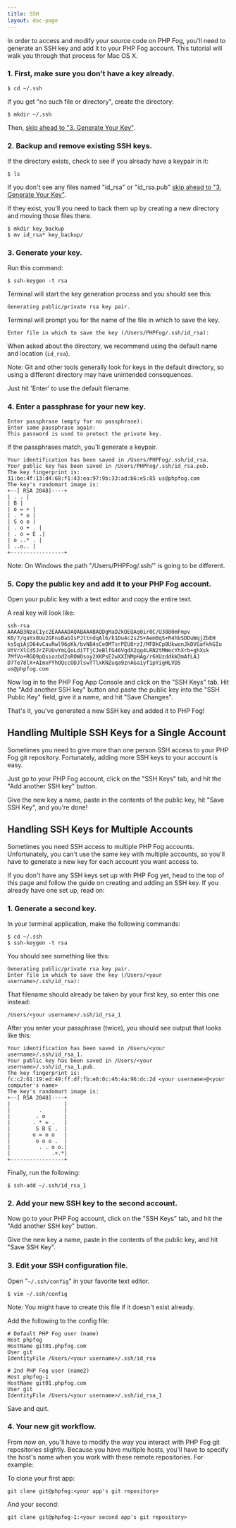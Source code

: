 ```yaml
---
title: SSH
layout: doc-page
---
```


In order to access and modify your source code on PHP Fog, you'll need to generate an SSH key and add it to your PHP Fog account. This tutorial will walk you through that process for Mac OS X. 

### 1. First, make sure you don't have a key already.

    $ cd ~/.ssh

If you get "no such file or directory", create the directory: 

    $ mkdir ~/.ssh

Then, [skip ahead to "3. Generate Your Key"]().

### 2. Backup and remove existing SSH keys.

If the directory exists, check to see if you already have a keypair in it: 

    $ ls

If you don't see any files named "id_rsa" or "id_rsa.pub" [skip ahead to "3. Generate Your Key"](). 

If they exist, you'll you need to back them up by creating a new directory and moving those files there.

	$ mkdir key_backup
	$ mv id_rsa* key_backup/

### 3. Generate your key.

Run this command: 

    $ ssh-keygen -t rsa

Terminal will start the key generation process and you should see this:

    Generating public/private rsa key pair.

Terminal will prompt you for the name of the file in which to save the key.

	Enter file in which to save the key (/Users/PHPFog/.ssh/id_rsa):

When asked about the directory, we recommend using the default name and location (`id_rsa`).

Note: Git and other tools generally look for keys in the default directory, so using a different directory may have unintended consequences.

Just hit 'Enter' to use the default filename.

### 4. Enter a passphrase for your new key.

	Enter passphrase (empty for no passphrase):
	Enter same passphrase again:
	This password is used to protect the private key.

If the passphrases match, you'll generate a keypair.

	Your identification has been saved in /Users/PHPFog/.ssh/id_rsa.
	Your public key has been saved in /Users/PHPFog/.ssh/id_rsa.pub.
	The key fingerprint is:
	31:be:4f:13:d4:68:f1:43:ea:97:9b:33:ad:b6:e5:85 us@phpfog.com
	The key's randomart image is:
	+--[ RSA 2048]----+
	| . . |
	| B |
	| o = + |
	| . * o |
	| S o o |
	| . o + . |
	| . o = E .|
	| o ..* . |
	| ..o.. |
	+-----------------+

Note: On Windows the path "/Users/PHPFog/.ssh/" is going to be different.

### 5. Copy the public key and add it to your PHP Fog account.

Open your public key with a text editor and copy the entire text.

A real key will look like:

	ssh-rsa
	AAAAB3NzaC1yc2EAAAADAQABAAABAQDgMaD2kOEQAq0ir0C/U3880mFmpv
	K0/7/qaYx8Uu2GFnsBabIsPJttndqAl6/k1Du4c2s2S+Aem0qS+R4hbSDDuWqjZbEH
	ks5qiAjD64vCavRwl96pKk/bvNB4sCe0MTsrPEU0rzI/MFDkCp8UkwonJkDVGafkhGIu
	UtVrXlCd5JrZFUUvYmLQoLdiTTjCJeBlfG46VqdX2qg4LRN2tMWecYhXrb+ghXsk
	7MfVo+RGQ9pQsiozbd2oROWOsoy2XKPsE2wXXINMpHAg/r6XUzddkW3mAfLAJ
	D7Te78lX+AImxPYhOQccODJlswTTlxKNZuqa9znAGaiyf1pYigHLVD5
	us@phpfog.com

Now log in to the PHP Fog App Console and click on the "SSH Keys" tab. Hit the "Add another SSH key" button and paste the public key into the "SSH Public Key" field, give it a name, and hit "Save Changes".

That's it, you've generated a new SSH key and added it to PHP Fog!


## Handling Multiple SSH Keys for a Single Account

Sometimes you need to give more than one person SSH access to your PHP Fog git repository. Fortunately, adding more SSH keys to your account is easy. 

Just go to your PHP Fog account, click on the "SSH Keys" tab, and hit the "Add another SSH key" button. 

Give the new key a name, paste in the contents of the public key, hit "Save SSH Key", and you're done!

## Handling SSH Keys for Multiple Accounts

Sometimes you need SSH access to multiple PHP Fog accounts. Unfortunately, you can't use the same key with multiple accounts, so you'll have to generate a new key for each account you want access to. 

If you don't have any SSH keys set up with PHP Fog yet, head to the top of this page and follow the guide on creating and adding an SSH key. If you already have one set up, read on:

### 1. Generate a second key.

In your terminal application, make the following commands:

    $ cd ~/.ssh
    $ ssh-keygen -t rsa

You should see something like this:

    Generating public/private rsa key pair.
	Enter file in which to save the key (/Users/<your username>/.ssh/id_rsa): 

That filename should already be taken by your first key, so enter this one instead:

	/Users/<your username>/.ssh/id_rsa_1 

After you enter your passphrase (twice), you should see output that looks like this: 

	Your identification has been saved in /Users/<your username>/.ssh/id_rsa_1.
	Your public key has been saved in /Users/<your username>/.ssh/id_rsa_1.pub.
	The key fingerprint is:
	fc:c2:61:19:ed:49:ff:df:fb:e8:0c:46:4a:96:dc:2d <your username>@<your computer's name>
	The key's randomart image is:
	+--[ RSA 2048]----+
	|                 |
	|         .       |
	|        . o      |
	|       . * = .   |
	|        S B E .  |
	|       o = o o   |
	|        o o o .  |
	|         . . o o.|
	|             .+.*|
	+-----------------+

Finally, run the following:

	$ ssh-add ~/.ssh/id_rsa_1

### 2. Add your new SSH key to the second account.

Now go to your PHP Fog account, click on the "SSH Keys" tab, and hit the "Add another SSH key" button. 

Give the new key a name, paste in the contents of the public key, and hit "Save SSH Key".

### 3. Edit your SSH configuration file.

Open "`~/.ssh/config`" in your favorite text editor.

	$ vim ~/.ssh/config

Note: You might have to create this file if it doesn't exist already.

Add the following to the config file: 

	# Default PHP Fog user (name)
	Host phpfog
	HostName git01.phpfog.com
	User git
	IdentityFile /Users/<your username>/.ssh/id_rsa

	# 2nd PHP Fog user (name2)
	Host phpfog-1
	HostName git01.phpfog.com
	User git
	IdentityFile /Users/<your username>/.ssh/id_rsa_1

Save and quit. 

### 4. Your new git workflow.

From now on, you'll have to modify the way you interact with PHP Fog git repositories slightly. Because you have multiple hosts, you'll have to specify the host's name when you work with these remote repositories. For example:

To clone your first app:

	git clone git@phpfog:<your app's git repository>

And your second:

	git clone git@phpfog-1:<your second app's git repository>
